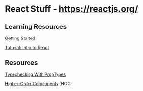 # React Stuff - https://reactjs.org/

## Learning Resources

[Getting Started](https://reactjs.org/docs/getting-started.html)

[Tutorial: Intro to React](https://reactjs.org/tutorial/tutorial.html)


## Resources

[Typechecking With PropTypes](https://reactjs.org/docs/typechecking-with-proptypes.html)

[Higher-Order Components](https://reactjs.org/docs/higher-order-components.html) (HOC)
